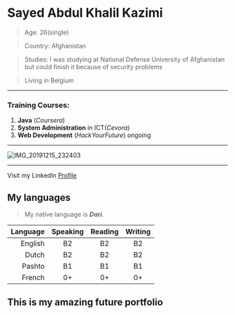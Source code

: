 # Sayed Abdul Khalil Kazimi


> Age: 26(single)

> Country: Afghanistan

> Studies: I was studying at National Defense University of Afghanistan but could finish it because of security problems

> Living in Belgium

---

### Training Courses:

1. **Java** (_Coursera_)
1. **System Administration** in ICT(_Cevora_)
1. **Web Development** (_HackYourFuture_) ongoing

---

![IMG_20191215_232403](https://user-images.githubusercontent.com/61209285/92804344-8f2f5f80-f3b8-11ea-8a8f-00bfd6b76ac2.jpg)

---

Visit my LinkedIn [Profile](https://be.linkedin.com/in/sayed-kazimi-b838401b3)


## My languages

> My native language is **_Dari_**.

Language | Speaking | Reading | Writing
---:| :-----: | :-----: | :-----: 
English | B2 | B2 | B2
Dutch | B2 | B2 | B2
Pashto | B1 | B1 | B1
French | 0+ | 0+ | 0+

## This is my amazing future portfolio
